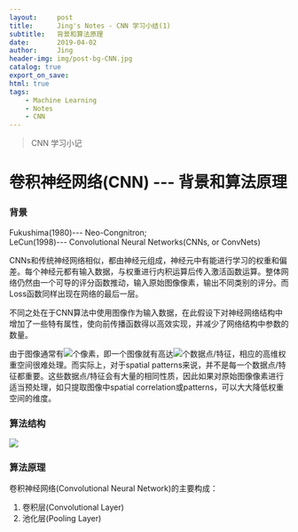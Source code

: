 ```yaml
---
layout:     post
title:      Jing's Notes - CNN 学习小结(1)
subtitle:   背景和算法原理
date:       2019-04-02
author:     Jing
header-img: img/post-bg-CNN.jpg
catalog: true
export_on_save:
html: true
tags:
    - Machine Learning
    - Notes
    - CNN
---
```


> CNN 学习小记


# 卷积神经网络(CNN) --- 背景和算法原理
### 背景
Fukushima(1980)--- Neo-Congnitron;<br>
LeCun(1998)--- Convolutional Neural Networks(CNNs, or ConvNets)

CNNs和传统神经网络相似，都由神经元组成，神经元中有能进行学习的权重和偏差。每个神经元都有输入数据，与权重进行内积运算后传入激活函数运算。整体网络仍然由一个可导的评分函数推动，输入原始图像像素，输出不同类别的评分。而Loss函数同样出现在网络的最后一层。

不同之处在于CNN算法中使用图像作为输入数据，在此假设下对神经网络结构中增加了一些特有属性，使向前传播函数得以高效实现，并减少了网络结构中参数的数量。

由于图像通常有![](http://latex.codecogs.com/gif.latex?\\1000^2)个像素，即一个图像就有高达![](http://latex.codecogs.com/gif.latex?\\1000^2)个数据点/特征，相应的高维权重空间很难处理。而实际上，对于spatial patterns来说，并不是每一个数据点/特征都重要。这些数据点/特征会有大量的相同性质，因此如果对原始图像像素进行适当预处理，如只提取图像中spatial correlation或patterns，可以大大降低权重空间的维度。
### 算法结构
<img src="http://yuml.me/diagram/scruffy/class/[note: Image {bg:cornsilk}],[Input]<>1-orders 0..*>[Order], [Order]++*-*>[LineItem], [Order]-1>[DeliveryMethod], [Order]*-*>[Product], [Category]<->[Product], [DeliveryMethod]^[National], [DeliveryMethod]^[International]" >

### 算法原理
卷积神经网络(Convolutional Neural Network)的主要构成：
1. 卷积层(Convolutional Layer)
2. 池化层(Pooling Layer)
